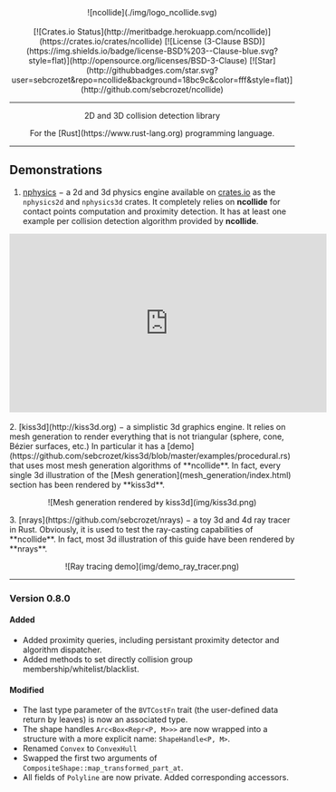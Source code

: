 <center>
![ncollide](./img/logo_ncollide.svg)
</center>
<br/>
<center>
[![Crates.io Status](http://meritbadge.herokuapp.com/ncollide)](https://crates.io/crates/ncollide)
[![License (3-Clause BSD)](https://img.shields.io/badge/license-BSD%203--Clause-blue.svg?style=flat)](http://opensource.org/licenses/BSD-3-Clause)
[![Star](http://githubbadges.com/star.svg?user=sebcrozet&repo=ncollide&background=18bc9c&color=fff&style=flat)](http://github.com/sebcrozet/ncollide)

-----

<span class="h1 headline">2D and 3D collision detection library</span>
<div></div>
<span class="subheadline">For the [Rust](https://www.rust-lang.org) programming language.</span>
</center>

-----

## Demonstrations
1. [nphysics](http://nphysics.org) − a 2d and 3d physics engine available on
   [crates.io](http://crates.io) as the `nphysics2d` and `nphysics3d` crates.
   It completely relies on **ncollide** for contact points computation and
   proximity detection. It has at least one example per collision detection
   algorithm provided by **ncollide**.
<p>
<center>
<iframe width="560" height="315" src="http://www.youtube.com/embed/CANjXZ5rocI" frameborder="0" allowfullscreen></iframe>
</center>
</p>
2. [kiss3d](http://kiss3d.org) − a simplistic 3d graphics engine. It relies on
   mesh generation to render everything that is not triangular (sphere, cone,
   Bézier surfaces, etc.) In particular it has a
   [demo](https://github.com/sebcrozet/kiss3d/blob/master/examples/procedural.rs)
   that uses most mesh generation algorithms of **ncollide**. In fact, every
   single 3d illustration of the [Mesh generation](mesh_generation/index.html)
   section has been rendered by **kiss3d**.
<p>
<center>
![Mesh generation rendered by kiss3d](img/kiss3d.png)
</center>
</p>
<p>
3. [nrays](https://github.com/sebcrozet/nrays) − a toy 3d and 4d ray tracer in
   Rust. Obviously, it is used to test the ray-casting capabilities of
   **ncollide**. In fact, most 3d illustration of this guide have been rendered
   by **nrays**.
</p>
<p>
<center>
![Ray tracing demo](img/demo_ray_tracer.png)
</center>
</p>

-----


### Version 0.8.0
#### Added

* Added proximity queries, including persistant proximity detector and
  algorithm dispatcher.
* Added methods to set directly collision group membership/whitelist/blacklist.

#### Modified

* The last type parameter of the `BVTCostFn` trait (the user-defined data
  return by leaves) is now an associated type.
* The shape handles `Arc<Box<Repr<P, M>>>` are now wrapped into a structure
  with a more explicit name: `ShapeHandle<P, M>`.
* Renamed `Convex` to `ConvexHull`
* Swapped the first two arguments of `CompositeShape::map_transformed_part_at`.
* All fields of `Polyline` are now private. Added corresponding accessors.
